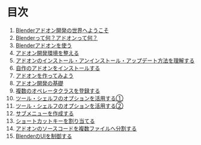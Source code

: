 

<div id="sect_title_text"></div>

# 目次

<div id="sect_title_img_0_0"></div>

1. [Blenderアドオン開発の世界へようこそ](body/chapter_01/SUMMARY.md)
  1. [Blenderって何？アドオンって何？](body/chapter_01/01_What_is_Blender_What_is_Add-on.md)
  2. [Blenderアドオンを使う](body/chapter_01/02_Use_Blender_Add-on.md)
  3. [アドオン開発環境を整える](body/chapter_01/03_Prepare_Add-on_development_environment.md)
  4. [アドオンのインストール・アンインストール・アップデート方法を理解する](body/chapter_01/04_Understand_Install_Uninstall_Update_Add-on.md)
  5. [自作のアドオンをインストールする](body/chapter_01/04_Install_own_Add-on.md)
2. [アドオンを作ってみよう](body/chapter_02/SUMMARY.md)
  1. [アドオン開発の基礎](body/chapter_02/01_Basic_of_Add-on_Development.md)
  2. [複数のオペレータクラスを登録する](body/chapter_02/02_Register_Multiple_Operation_Classes.md)
  3. [ツール・シェルフのオプションを活用する①](body/chapter_02/03_Use_Property_on_Tool_Shelf_1.md)
  4. [ツール・シェルフのオプションを活用する②](body/chapter_02/04_Use_Property_on_Tool_Shelf_2.md)
  5. [サブメニューを作成する](body/chapter_02/05_Create_Sub-menu.md)
  6. [ショートカットキーを割り当てる](body/chapter_02/06_Allocate_Shortcut_Keys.md)
  7. [アドオンのソースコードを複数ファイルへ分割する](body/chapter_02/07_Divide_Add-on_Source_into_Multiple_Files.md)
  8. [BlenderのUIを制御する](body/chapter_02/08_Control_Blender_UI.md)

<!--

3. [より高度なアドオンを作るために](body/chapter_03/SUMMARY.md)
  1. [マウスクリックのイベントを扱う](body/chapter_03/01_Handle_Mouse_Click_Event.md)
  2. [キーボードのキーイベントを扱う](body/chapter_03/02_Handle_Keyboard_Key_Event.md)
  3. [OpenGL向けのAPIを利用する](body/chapter_03/02_Use_API_for_OpenGL.md)
  4. [blfモジュールを使って文字列を描画する](body/chapter_03/04_Render_String_with_blf_Module.md)
  5. [アドオンから音を鳴らす](body/chapter_03/05_Play_Sound_from_Add-on.md)
  6. [アドオンを多言語に対応する](body/chapter_03/06_Multilingual_Support.md)
  7. [座標変換を活用する](body/chapter_03/07_Use_Coordinate_Transformation.md)
4. [さらにその先へ](body/chapter_04/SUMMARY.md)
  1. [Blenderが提供するアドオン向けのAPIを調べる](body/chapter_04/01_Research_official_Blender_API_for_Add-on.md)
  2. [アドオンをデバッグする](body/chapter_04/02_Debug_Add-on.md)
  3. [アドオンを公開する](body/chapter_04/03_Publish_your_Add-on.md)
  4. [アドオンのライセンスを決める](body/chapter_04/04_Determine_License_of_Add-on.md)
  5. [アドオンを自動テストする](body/chapter_04/05_Test_Add-on_Automatically.md)
  6. [アドオンをBlender本体に取り込んでもらう](body/chapter_04/04_Commit_your_Add-on_to_Blender.md)


* [用語集](body/Glossary.md)
* [おわりに](body/Conclusion.md)

-->
